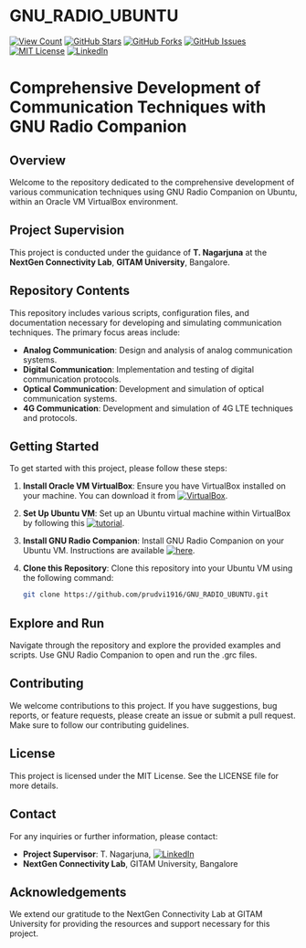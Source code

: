# GNU_RADIO_UBUNTU
[![View Count](https://views.whatilearened.today/views/github/prudvi1916/GNU_RADIO_UBUNTU.svg)](https://github.com/prudvi1916/GNU_RADIO_UBUNTU)
[![GitHub Stars](https://img.shields.io/github/stars/prudvi1916/GNU_RADIO_UBUNTU.svg)](https://github.com/prudvi1916/GNU_RADIO_UBUNTU/stargazers)
[![GitHub Forks](https://img.shields.io/github/forks/prudvi1916/GNU_RADIO_UBUNTU.svg)](https://github.com/prudvi1916/GNU_RADIO_UBUNTU/network/members)
[![GitHub Issues](https://img.shields.io/github/issues/prudvi1916/GNU_RADIO_UBUNTU.svg)](https://github.com/prudvi1916/GNU_RADIO_UBUNTU/issues)
[![MIT License](https://img.shields.io/badge/License-MIT-green.svg)](LICENSE)
[![LinkedIn](https://img.shields.io/badge/LinkedIn-Connect-blue.svg)](https://www.linkedin.com/in/prudvi-reddy-poli-3b2430237/)

# Comprehensive Development of Communication Techniques with GNU Radio Companion

## Overview

Welcome to the repository dedicated to the comprehensive development of various communication techniques using GNU Radio Companion on Ubuntu, within an Oracle VM VirtualBox environment.

## Project Supervision

This project is conducted under the guidance of **T. Nagarjuna** at the **NextGen Connectivity Lab**, **GITAM University**, Bangalore.

## Repository Contents

This repository includes various scripts, configuration files, and documentation necessary for developing and simulating communication techniques. The primary focus areas include:

- **Analog Communication**: Design and analysis of analog communication systems.
- **Digital Communication**: Implementation and testing of digital communication protocols.
- **Optical Communication**: Development and simulation of optical communication systems.
- **4G Communication**: Development and simulation of 4G LTE techniques and protocols.

## Getting Started

To get started with this project, please follow these steps:

1. **Install Oracle VM VirtualBox**: Ensure you have VirtualBox installed on your machine. You can download it from [![VirtualBox](https://img.shields.io/badge/Download-VirtualBox-blue.svg)](https://www.virtualbox.org/).

2. **Set Up Ubuntu VM**: Set up an Ubuntu virtual machine within VirtualBox by following this [![tutorial](https://img.shields.io/badge/YouTube-Set%20Up%20Ubuntu%20VM-red.svg)](https://youtu.be/cc_AYJSGgzs?si=-du2QKUo1cvKPxOD).

3. **Install GNU Radio Companion**: Install GNU Radio Companion on your Ubuntu VM. Instructions are available [![here](https://img.shields.io/badge/Instructions-Install%20GNU%20Radio%20Companion-orange.svg)](https://wiki.gnuradio.org/index.php/InstallingGR).

4. **Clone this Repository**: Clone this repository into your Ubuntu VM using the following command:
   ```bash
   git clone https://github.com/prudvi1916/GNU_RADIO_UBUNTU.git
## Explore and Run
Navigate through the repository and explore the provided examples and scripts. Use GNU Radio Companion to open and run the .grc files.

## Contributing
We welcome contributions to this project. If you have suggestions, bug reports, or feature requests, please create an issue or submit a pull request. Make sure to follow our contributing guidelines.

## License
This project is licensed under the MIT License. See the LICENSE file for more details.

## Contact
For any inquiries or further information, please contact:

- **Project Supervisor**: T. Nagarjuna, [![LinkedIn](https://img.shields.io/badge/LinkedIn-Connect-blue.svg)](https://www.linkedin.com/in/dr-nagarjuna-telagam-8104b0188/)
- **NextGen Connectivity Lab**, GITAM University, Bangalore

## Acknowledgements
We extend our gratitude to the NextGen Connectivity Lab at GITAM University for providing the resources and support necessary for this project.





